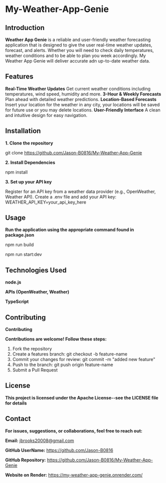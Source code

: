# My-Weather-App-Genie

## Introduction
**Weather App Genie** is a reliable and user-friendly weather forecasting application that is designed to give the user real-time weather updates, forecast, and alerts.  Whether you will need to check daily temperatures, weather conditions and to be able to plan you week accordingly. My Weather App Genie will deliver accurate adn up-to-date weather data.

## Features
**Real-Time Weather Updates**
Get current weather conditions including temperatures, wind speed, humidity and more.
**3-Hour & Weekly Forecasts**
Plan ahead with detailed weather predictions. 
**Location-Based Forecasts**
Insert your location for the weather in any city, your locations will be saved for future use or you may delete locations. 
**User-Friendly Interface**
A clean and intuitive design for easy navigation.

## Installation
**1.  Clone the repository**

git clone https://github.com/Jason-B0816/My-Weather-App-Genie

**2. Install Dependencies**

npm install 

**3.  Set up your API key**

Register for an API key from a weather data provider (e.g., OpenWeather, Weather API).
Create a .env file and add your API key: WEATHER_API_KEY=your_api_key_here

## Usage
**Run the application using the appropriate command found in package.json**

npm run build

npm run start:dev

## Technologies Used
**node.js**

**APIs (OpenWeather, Weather)**

**TypeScript**

## Contributing
**Contributing**

**Contributions are welcome!  Follow these steps:**
1.  Fork the repository 
2.  Create a features branch: git checkout -b feature-name
3.  Commit your changes for review:  git commit -m "added new feature"
4.  Push to the branch:  git push origin feature-name
5.  Submit a Pull Request

## License
**This project is licensed under the Apache License--see the LICENSE file for details**

## Contact 
**For issues, suggestions, or collaborations, feel free to reach out:**

**Email:**  jbrooks20008@gmail.com

**GitHub UserName:**  https://github.com/Jason-B0816

**GitHub Repository:**  https://github.com/Jason-B0816/My-Weather-App-Genie

**Website on Render:**  https://my-weather-app-genie.onrender.com/